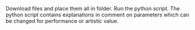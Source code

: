 Download files and place them all in folder. Run the python script. The python script contains explanations in comment on parameters which can be changed for performance or artistic value.
